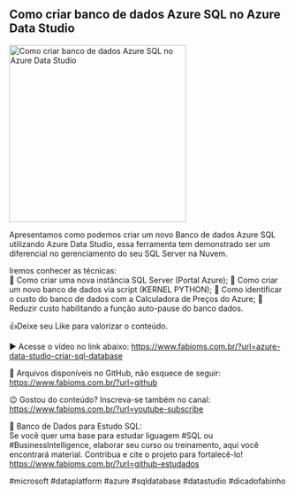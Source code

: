 ## Como criar banco de dados Azure SQL no Azure Data Studio

<img src="https://fabioms.com.br/uploads/youtube/Slide41.png" alt="Como criar banco de dados Azure SQL no Azure Data Studio" title="Azure SQL" width="320"/>

Apresentamos como podemos criar um novo Banco de dados Azure SQL utilizando Azure Data Studio, essa ferramenta tem demonstrado ser um diferencial no gerenciamento do seu SQL Server na Nuvem.

Iremos conhecer as técnicas:  
🔹 Como criar uma nova instância SQL Server (Portal Azure);
🔹 Como criar um novo banco de dados via script (KERNEL PYTHON);
🔹 Como identificar o custo do banco de dados com a Calculadora de Preços do Azure;
🔹 Reduzir custo habilitando a função auto-pause do banco dados.

👍Deixe seu Like para valorizar o conteúdo.

▶️ Acesse o vídeo no link abaixo:
https://www.fabioms.com.br/?url=azure-data-studio-criar-sql-database

📁 Arquivos disponíveis no GitHub, não esquece de seguir:
https://www.fabioms.com.br/?url=github

😉 Gostou do conteúdo? Inscreva-se também no canal:
https://www.fabioms.com.br/?url=youtube-subscribe

🎁 Banco de Dados para Estudo SQL:  
Se você quer uma base para estudar liguagem #SQL ou #BusinessIntelligence, elaborar seu curso ou treinamento, aqui você encontrará material. 
Contribua e cite o projeto para fortalecê-lo!
https://www.fabioms.com.br/?url=github-estudados

#microsoft #dataplatform #azure #sqldatabase #datastudio #dicadofabinho